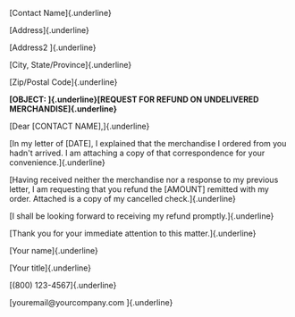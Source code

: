 [Contact Name]{.underline}

[Address]{.underline}

[Address2 ]{.underline}

[City, State/Province]{.underline}

[Zip/Postal Code]{.underline}

**[OBJECT: ]{.underline}[REQUEST FOR REFUND ON UNDELIVERED
MERCHANDISE]{.underline}**

[Dear \[CONTACT NAME\],]{.underline}

[In my letter of \[DATE\], I explained that the merchandise I ordered
from you hadn\'t arrived. I am attaching a copy of that correspondence
for your convenience.]{.underline}

[Having received neither the merchandise nor a response to my previous
letter, I am requesting that you refund the \[AMOUNT\] remitted with my
order. Attached is a copy of my cancelled check.]{.underline}

[I shall be looking forward to receiving my refund
promptly.]{.underline}

[Thank you for your immediate attention to this matter.]{.underline}

[Your name]{.underline}

[Your title]{.underline}

[(800) 123-4567]{.underline}

[youremail\@yourcompany.com ]{.underline}
